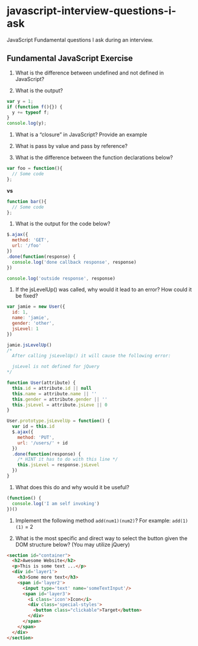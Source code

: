 # javascript-interview-questions-i-ask
JavaScript Fundamental questions I ask during an interview.

## Fundamental JavaScript Exercise

1. What is the difference between undefined and not defined in JavaScript?

1. What is the output?
  ```js
  var y = 1;
  if (function f(){}) {
    y += typeof f;
  }
  console.log(y);
  ```
1. What is a “closure” in JavaScript? Provide an example

1. What is pass by value and pass by reference?

1. What is the difference between the function declarations below?

  ```js
  var foo = function(){
    // Some code
  };
  ```
  **vs**
  ```js
  function bar(){
    // Some code
  };
  ```
1. What is the output for the code below?
  ```js
  $.ajax({
    method: 'GET',
    url: '/foo'
  })
  .done(function(response) {
    console.log('done callback response', response)
  })

  console.log('outside response', response)
  ```
1. If the jsLevelUp() was called, why would it lead to an error? How could it be fixed?
  ```js
  var jamie = new User({
    id: 1,
    name: 'jamie',
    gender: 'other',
    jsLevel: 1
  })

  jamie.jsLevelUp()
  /*
    After calling jsLevelUp() it will cause the following error:

    jsLevel is not defined for jQuery
  */

  function User(attribute) {
    this.id = attribute.id || null
    this.name = attribute.name || ''
    this.gender = attribute.gender || ''
    this.jsLevel = attribute.jsLeve || 0
  }

  User.prototype.jsLevelUp = function() {
    var id = this.id
    $.ajax({
      method: 'PUT',
      url: '/users/' + id
    })
    .done(function(response) {
      /* HINT it has to do with this line */
      this.jsLevel = response.jsLevel
    })
  }
  ```
1. What does this do and why would it be useful?
  ```js
  (function() {
    console.log('I am self invoking')
  })()
  ```
  
1. Implement the following method `add(num1)(num2)`? For example: `add(1)(1)` = 2

1. What is the most specific and direct way to select the button given the DOM structure below? (You may utilize jQuery)

  ```html
  <section id="container">
    <h2>Awesome Website</h2>
    <p>This is some text ...</p>
    <div id='layer1'>
      <h3>Some more text</h3>
      <span id='layer2'>
        <input type='text' name='someTextInput'/>
        <span id='layer3'>
          <i class='icon'>Icon</i>
          <div class='special-styles'>
            <button class="clickable">Target</button>
          </div>
        </span>
      </span>
    </div>
  </section>
  ```

